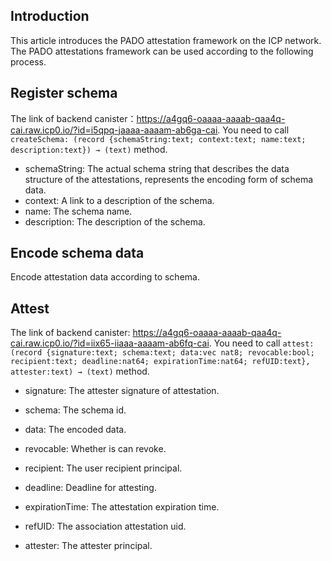 ## Introduction

This article introduces the PADO attestation framework on the ICP network. The PADO attestations framework can be used according to the following process.

## Register schema

The link of backend canister：https://a4gq6-oaaaa-aaaab-qaa4q-cai.raw.icp0.io/?id=i5qpq-jaaaa-aaaam-ab6ga-cai. You need to call `createSchema: (record {schemaString:text; context:text; name:text; description:text}) → (text)` method. 

* schemaString:  The actual schema string that describes the data structure of the attestations, represents the encoding form of schema data.
* context: A link to a description of the schema.
* name: The schema name.
* description: The description of the schema.

## Encode schema data

Encode attestation data according to schema.

## Attest

The link of backend canister: https://a4gq6-oaaaa-aaaab-qaa4q-cai.raw.icp0.io/?id=iix65-iiaaa-aaaam-ab6fq-cai. You need to call `attest: (record {signature:text; schema:text; data:vec nat8; revocable:bool; recipient:text; deadline:nat64; expirationTime:nat64; refUID:text}, attester:text) → (text)` method.

* signature: The attester signature of attestation. 

* schema: The schema id.
* data: The encoded data.
* revocable: Whether is can revoke.
* recipient: The user recipient principal.
* deadline: Deadline for attesting.
* expirationTime: The attestation expiration time.
* refUID: The association attestation uid. 
* attester: The attester principal.